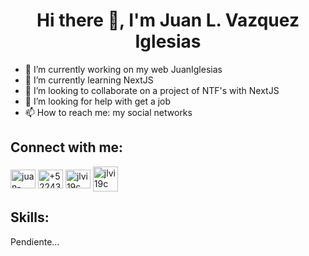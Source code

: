 <h1 align="center">Hi there 👋, I'm Juan L. Vazquez Iglesias</h1>

- 🔭 I’m currently working on my web <a href="https://jlvi19c.vercel.app/" style="cursor: pointer; text-decoration: none;" target="_blank">JuanIglesias</a>
- 🌱 I’m currently learning NextJS
- 👯 I’m looking to collaborate on a project of NTF's with NextJS
- 🤔 I’m looking for help with get a job 
- 📫 How to reach me: my social networks

<h2 align="left">Connect with me:</h2>
<p align="left">
<a href="https://www.linkedin.com/in/juan-leonel-vazquez-iglesias-74b553230/" target="_blank"><img align="center" src="https://raw.githubusercontent.com/rahuldkjain/github-profile-readme-generator/master/src/images/icons/Social/linked-in-alt.svg" alt="juan-leonel-vazquez-iglesias-74b553230" height="30" width="40" /></a>
<a href="https://wa.me/522431219195?text=Hola+Juan+Leonel%21" target="_blank"><img align="center" src="https://raw.githubusercontent.com/rahuldkjain/github-profile-readme-generator/master/src/images/icons/Social/whatsapp.svg" alt="+522431219195" height="30" width="40" /></a>
<a href="https://www.instagram.com/jlvi19c" target="_blank"><img align="center" src="https://raw.githubusercontent.com/rahuldkjain/github-profile-readme-generator/master/src/images/icons/Social/instagram.svg" alt="jlvi19c" height="30" width="40" /></a>
 <a href="mailto: vazquez.juan.1fm@gmail.com" target="_blank"><img align="center" src="https://cdn.icon-icons.com/icons2/1011/PNG/512/Gmail_icon-icons.com_75706.png" alt="jlvi19c" height="40" width="40" /></a>
 </p>

<h2 align="left">Skills:</h2>
<p>Pendiente...</p>
